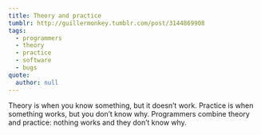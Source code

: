 ```yaml
---
title: Theory and practice
tumblr: http://guillermonkey.tumblr.com/post/3144869908
tags:
  - programmers
  - theory
  - practice
  - software
  - bugs
quote:
  author: null
---
```


Theory is when you know something, but it doesn’t work. Practice is when something works, but you don’t know why. Programmers combine theory and practice: nothing works and they don’t know why.
